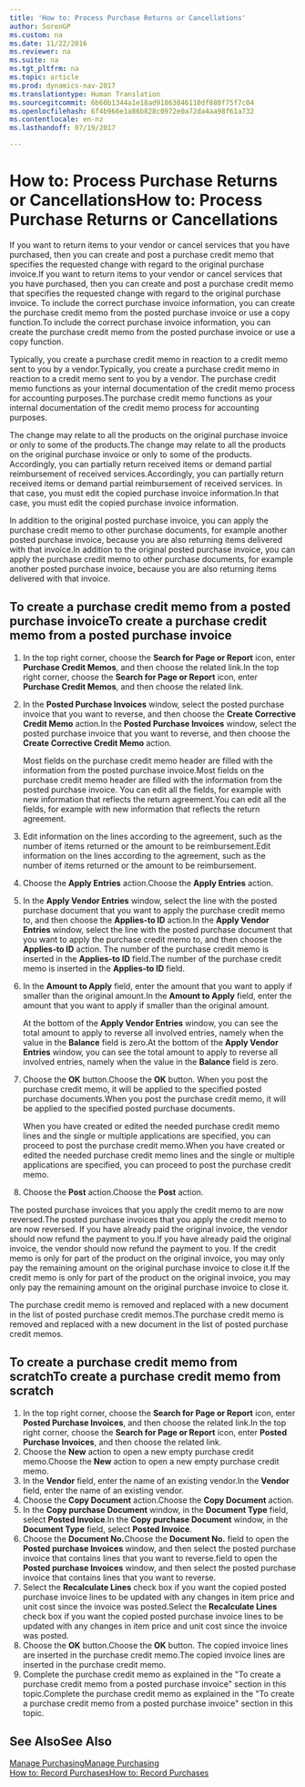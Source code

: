 ```yaml
---
title: 'How to: Process Purchase Returns or Cancellations'
author: SorenGP
ms.custom: na
ms.date: 11/22/2016
ms.reviewer: na
ms.suite: na
ms.tgt_pltfrm: na
ms.topic: article
ms.prod: dynamics-nav-2017
ms.translationtype: Human Translation
ms.sourcegitcommit: 6b60b1344a1e18ad91863046110df880f75f7c04
ms.openlocfilehash: 6f4b966e1a86b828c0972e0a72da4aa98f61a732
ms.contentlocale: en-nz
ms.lasthandoff: 07/19/2017

---
```


# <a name="how-to-process-purchase-returns-or-cancellations"></a><span data-ttu-id="b4c56-102">How to: Process Purchase Returns or Cancellations</span><span class="sxs-lookup"><span data-stu-id="b4c56-102">How to: Process Purchase Returns or Cancellations</span></span>
<span data-ttu-id="b4c56-103">If you want to return items to your vendor or cancel services that you have purchased, then you can create and post a purchase credit memo that specifies the requested change with regard to the original purchase invoice.</span><span class="sxs-lookup"><span data-stu-id="b4c56-103">If you want to return items to your vendor or cancel services that you have purchased, then you can create and post a purchase credit memo that specifies the requested change with regard to the original purchase invoice.</span></span> <span data-ttu-id="b4c56-104">To include the correct purchase invoice information, you can create the purchase credit memo from the posted purchase invoice or use a copy function.</span><span class="sxs-lookup"><span data-stu-id="b4c56-104">To include the correct purchase invoice information, you can create the purchase credit memo from the posted purchase invoice or use a copy function.</span></span>

<span data-ttu-id="b4c56-105">Typically, you create a purchase credit memo in reaction to a credit memo sent to you by a vendor.</span><span class="sxs-lookup"><span data-stu-id="b4c56-105">Typically, you create a purchase credit memo in reaction to a credit memo sent to you by a vendor.</span></span> <span data-ttu-id="b4c56-106">The purchase credit memo functions as your internal documentation of the credit memo process for accounting purposes.</span><span class="sxs-lookup"><span data-stu-id="b4c56-106">The purchase credit memo functions as your internal documentation of the credit memo process for accounting purposes.</span></span>

<span data-ttu-id="b4c56-107">The change may relate to all the products on the original purchase invoice or only to some of the products.</span><span class="sxs-lookup"><span data-stu-id="b4c56-107">The change may relate to all the products on the original purchase invoice or only to some of the products.</span></span> <span data-ttu-id="b4c56-108">Accordingly, you can partially return received items or demand partial reimbursement of received services.</span><span class="sxs-lookup"><span data-stu-id="b4c56-108">Accordingly, you can partially return received items or demand partial reimbursement of received services.</span></span> <span data-ttu-id="b4c56-109">In that case, you must edit the copied purchase invoice information.</span><span class="sxs-lookup"><span data-stu-id="b4c56-109">In that case, you must edit the copied purchase invoice information.</span></span>

<span data-ttu-id="b4c56-110">In addition to the original posted purchase invoice, you can apply the purchase credit memo to other purchase documents, for example another posted purchase invoice, because you are also returning items delivered with that invoice.</span><span class="sxs-lookup"><span data-stu-id="b4c56-110">In addition to the original posted purchase invoice, you can apply the purchase credit memo to other purchase documents, for example another posted purchase invoice, because you are also returning items delivered with that invoice.</span></span>

## <a name="to-create-a-purchase-credit-memo-from-a-posted-purchase-invoice"></a><span data-ttu-id="b4c56-111">To create a purchase credit memo from a posted purchase invoice</span><span class="sxs-lookup"><span data-stu-id="b4c56-111">To create a purchase credit memo from a posted purchase invoice</span></span>
1. <span data-ttu-id="b4c56-112">In the top right corner, choose the **Search for Page or Report** icon, enter **Purchase Credit Memos**, and then choose the related link.</span><span class="sxs-lookup"><span data-stu-id="b4c56-112">In the top right corner, choose the **Search for Page or Report** icon, enter **Purchase Credit Memos**, and then choose the related link.</span></span>  
2. <span data-ttu-id="b4c56-113">In the **Posted Purchase Invoices** window, select the posted purchase invoice that you want to reverse, and then choose the **Create Corrective Credit Memo** action.</span><span class="sxs-lookup"><span data-stu-id="b4c56-113">In the **Posted Purchase Invoices** window, select the posted purchase invoice that you want to reverse, and then choose the **Create Corrective Credit Memo** action.</span></span>

    <span data-ttu-id="b4c56-114">Most fields on the purchase credit memo header are filled with the information from the posted purchase invoice.</span><span class="sxs-lookup"><span data-stu-id="b4c56-114">Most fields on the purchase credit memo header are filled with the information from the posted purchase invoice.</span></span> <span data-ttu-id="b4c56-115">You can edit all the fields, for example with new information that reflects the return agreement.</span><span class="sxs-lookup"><span data-stu-id="b4c56-115">You can edit all the fields, for example with new information that reflects the return agreement.</span></span>
3. <span data-ttu-id="b4c56-116">Edit information on the lines according to the agreement, such as the number of items returned or the amount to be reimbursement.</span><span class="sxs-lookup"><span data-stu-id="b4c56-116">Edit information on the lines according to the agreement, such as the number of items returned or the amount to be reimbursement.</span></span>
4. <span data-ttu-id="b4c56-117">Choose the **Apply Entries** action.</span><span class="sxs-lookup"><span data-stu-id="b4c56-117">Choose the **Apply Entries** action.</span></span>
5. <span data-ttu-id="b4c56-118">In the **Apply Vendor Entries** window, select the line with the posted purchase document that you want to apply the purchase credit memo to, and then choose the **Applies-to ID** action.</span><span class="sxs-lookup"><span data-stu-id="b4c56-118">In the **Apply Vendor Entries** window, select the line with the posted purchase document that you want to apply the purchase credit memo to, and then choose the **Applies-to ID** action.</span></span> <span data-ttu-id="b4c56-119">The number of the purchase credit memo is inserted in the **Applies-to ID** field.</span><span class="sxs-lookup"><span data-stu-id="b4c56-119">The number of the purchase credit memo is inserted in the **Applies-to ID** field.</span></span>
6. <span data-ttu-id="b4c56-120">In the **Amount to Apply** field, enter the amount that you want to apply if smaller than the original amount.</span><span class="sxs-lookup"><span data-stu-id="b4c56-120">In the **Amount to Apply** field, enter the amount that you want to apply if smaller than the original amount.</span></span>

    <span data-ttu-id="b4c56-121">At the bottom of the **Apply Vendor Entries** window, you can see the total amount to apply to reverse all involved entries, namely when the value in the **Balance** field is zero.</span><span class="sxs-lookup"><span data-stu-id="b4c56-121">At the bottom of the **Apply Vendor Entries** window, you can see the total amount to apply to reverse all involved entries, namely when the value in the **Balance** field is zero.</span></span>
7. <span data-ttu-id="b4c56-122">Choose the **OK** button.</span><span class="sxs-lookup"><span data-stu-id="b4c56-122">Choose the **OK** button.</span></span> <span data-ttu-id="b4c56-123">When you post the purchase credit memo, it will be applied to the specified posted purchase documents.</span><span class="sxs-lookup"><span data-stu-id="b4c56-123">When you post the purchase credit memo, it will be applied to the specified posted purchase documents.</span></span>

    <span data-ttu-id="b4c56-124">When you have created or edited the needed purchase credit memo lines and the single or multiple applications are specified, you can proceed to post the purchase credit memo.</span><span class="sxs-lookup"><span data-stu-id="b4c56-124">When you have created or edited the needed purchase credit memo lines and the single or multiple applications are specified, you can proceed to post the purchase credit memo.</span></span>
8. <span data-ttu-id="b4c56-125">Choose the **Post** action.</span><span class="sxs-lookup"><span data-stu-id="b4c56-125">Choose the **Post** action.</span></span>

<span data-ttu-id="b4c56-126">The posted purchase invoices that you apply the credit memo to are now reversed.</span><span class="sxs-lookup"><span data-stu-id="b4c56-126">The posted purchase invoices that you apply the credit memo to are now reversed.</span></span> <span data-ttu-id="b4c56-127">If you have already paid the original invoice, the vendor should now refund the payment to you.</span><span class="sxs-lookup"><span data-stu-id="b4c56-127">If you have already paid the original invoice, the vendor should now refund the payment to you.</span></span> <span data-ttu-id="b4c56-128">If the credit memo is only for part of the product on the original invoice, you may only pay the remaining amount on the original purchase invoice to close it.</span><span class="sxs-lookup"><span data-stu-id="b4c56-128">If the credit memo is only for part of the product on the original invoice, you may only pay the remaining amount on the original purchase invoice to close it.</span></span>

<span data-ttu-id="b4c56-129">The purchase credit memo is removed and replaced with a new document in the list of posted purchase credit memos.</span><span class="sxs-lookup"><span data-stu-id="b4c56-129">The purchase credit memo is removed and replaced with a new document in the list of posted purchase credit memos.</span></span>

## <a name="to-create-a-purchase-credit-memo-from-scratch"></a><span data-ttu-id="b4c56-130">To create a purchase credit memo from scratch</span><span class="sxs-lookup"><span data-stu-id="b4c56-130">To create a purchase credit memo from scratch</span></span>
1. <span data-ttu-id="b4c56-131">In the top right corner, choose the **Search for Page or Report** icon, enter **Posted Purchase Invoices**, and then choose the related link.</span><span class="sxs-lookup"><span data-stu-id="b4c56-131">In the top right corner, choose the **Search for Page or Report** icon, enter **Posted Purchase Invoices**, and then choose the related link.</span></span>
2. <span data-ttu-id="b4c56-132">Choose the **New** action to open a new empty purchase credit memo.</span><span class="sxs-lookup"><span data-stu-id="b4c56-132">Choose the **New** action to open a new empty purchase credit memo.</span></span>
3. <span data-ttu-id="b4c56-133">In the **Vendor** field, enter the name of an existing vendor.</span><span class="sxs-lookup"><span data-stu-id="b4c56-133">In the **Vendor** field, enter the name of an existing vendor.</span></span>
4. <span data-ttu-id="b4c56-134">Choose the **Copy Document** action.</span><span class="sxs-lookup"><span data-stu-id="b4c56-134">Choose the **Copy Document** action.</span></span>
5. <span data-ttu-id="b4c56-135">In the **Copy purchase Document** window, in the **Document Type** field, select **Posted Invoice**.</span><span class="sxs-lookup"><span data-stu-id="b4c56-135">In the **Copy purchase Document** window, in the **Document Type** field, select **Posted Invoice**.</span></span>
6. <span data-ttu-id="b4c56-136">Choose the **Document No.**</span><span class="sxs-lookup"><span data-stu-id="b4c56-136">Choose the **Document No.**</span></span> <span data-ttu-id="b4c56-137">field to open the **Posted purchase Invoices** window, and then select the posted purchase invoice that contains lines that you want to reverse.</span><span class="sxs-lookup"><span data-stu-id="b4c56-137">field to open the **Posted purchase Invoices** window, and then select the posted purchase invoice that contains lines that you want to reverse.</span></span>
7. <span data-ttu-id="b4c56-138">Select the **Recalculate Lines** check box if you want the copied posted purchase invoice lines to be updated with any changes in item price and unit cost since the invoice was posted.</span><span class="sxs-lookup"><span data-stu-id="b4c56-138">Select the **Recalculate Lines** check box if you want the copied posted purchase invoice lines to be updated with any changes in item price and unit cost since the invoice was posted.</span></span>
8. <span data-ttu-id="b4c56-139">Choose the **OK** button.</span><span class="sxs-lookup"><span data-stu-id="b4c56-139">Choose the **OK** button.</span></span> <span data-ttu-id="b4c56-140">The copied invoice lines are inserted in the purchase credit memo.</span><span class="sxs-lookup"><span data-stu-id="b4c56-140">The copied invoice lines are inserted in the purchase credit memo.</span></span>
9. <span data-ttu-id="b4c56-141">Complete the purchase credit memo as explained in the "To create a purchase credit memo from a posted purchase invoice" section in this topic.</span><span class="sxs-lookup"><span data-stu-id="b4c56-141">Complete the purchase credit memo as explained in the "To create a purchase credit memo from a posted purchase invoice" section in this topic.</span></span>

## <a name="see-also"></a><span data-ttu-id="b4c56-142">See Also</span><span class="sxs-lookup"><span data-stu-id="b4c56-142">See Also</span></span>
[<span data-ttu-id="b4c56-143">Manage Purchasing</span><span class="sxs-lookup"><span data-stu-id="b4c56-143">Manage Purchasing</span></span>](purchasing-manage-purchasing.md)  
[<span data-ttu-id="b4c56-144">How to: Record Purchases</span><span class="sxs-lookup"><span data-stu-id="b4c56-144">How to: Record Purchases</span></span>](purchasing-how-record-purchases.md)  

